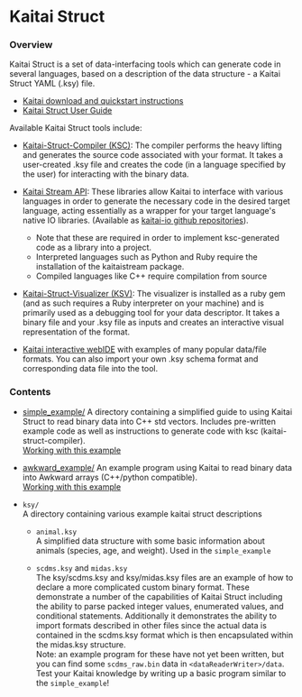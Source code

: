 # Kaitai Struct

### Overview 

Kaitai Struct is a set of data-interfacing tools which can generate code in several languages, based on a description of the data structure - a Kaitai Struct YAML (.ksy) file.  
- [Kaitai download and quickstart instructions](http://kaitai.io)  
- [Kaitai Struct User Guide](https://doc.kaitai.io/user_guide.html)

Available Kaitai Struct tools include:

* [Kaitai-Struct-Compiler (KSC)](http://kaitai.io/#download): The compiler performs the heavy lifting and generates the source code associated with your format. It takes a user-created .ksy file and creates the code (in a language specified by the user) for interacting with the binary data.

* [Kaitai Stream API](http://doc.kaitai.io/stream_api.html): These libraries allow Kaitai to interface with various languages in order to generate the necessary code in the desired target language, acting essentially as a wrapper for your target language's native IO libraries. (Available as [kaitai-io github repositories](https://github.com/kaitai-io?utf8=✓&q=runtime)).
  - Note that these are required in order to implement ksc-generated code as a library into a project. 
  - Interpreted languages such as Python and Ruby require the installation of the kaitaistream package.
  - Compiled languages like C++ require compilation from source 

* [Kaitai-Struct-Visualizer (KSV)](https://github.com/kaitai-io/kaitai_struct_visualizer): The visualizer is installed as a ruby gem (and as such requires a Ruby interpreter on your machine) and is primarily used as a debugging tool for your data descriptor. It takes a binary file and your .ksy file as inputs and creates an interactive visual representation of the format.

* [Kaitai interactive webIDE](https://ide.kaitai.io/) with examples of many popular data/file formats. You can also import your own .ksy schema format and corresponding data file into the tool.

### Contents

* [simple_example/](../kaitai/simple_example/)
  A directory containing a simplified guide to using Kaitai Struct to read binary data into C++ std vectors. Includes pre-written example code as well as instructions to generate code with ksc (kaitai-struct-compiler).  
  [Working with this example](./kaitai-simple-example.md)

* [awkward_example/](../kaitai/awkward_example/)
  An example program using Kaitai to read binary data into Awkward arrays (C++/python compatible).  
  [Working with this example](./kaitai-awkward-example.md)
  
* `ksy/`  
  A directory containing various example kaitai struct descriptions

  - `animal.ksy`  
  A simplified data structure with some basic information about animals (species, age, and weight). Used in the `simple_example` 

  - `scdms.ksy` and `midas.ksy`  
  The ksy/scdms.ksy and ksy/midas.ksy files are an example of how to declare a more complicated custom binary format. These demonstrate a number of the capabilities of Kaitai Struct including the ability to parse packed integer values, enumerated values, and conditional statements. Additionally it demonstrates the ability to import formats described in other files since the actual data is contained in the scdms.ksy format which is then encapsulated within the midas.ksy structure.  
 Note: an example program for these have not yet been written, but you can find some `scdms_raw.bin` data in `<dataReaderWriter>/data`. Test your Kaitai knowledge by writing up a basic program similar to the `simple_example`!
